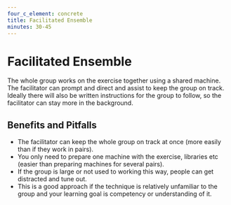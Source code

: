 ```yaml
---
four_c_element: concrete
title: Facilitated Ensemble
minutes: 30-45
---
```


# Facilitated Ensemble

The whole group works on the exercise together using a shared machine. The facilitator can prompt and direct and assist to keep the group on track. Ideally there will also be written instructions for the group to follow, so the facilitator can stay more in the background.

## Benefits and Pitfalls
* The facilitator can keep the whole group on track at once (more easily than if they work in pairs).
* You only need to prepare one machine with the exercise, libraries etc (easier than preparing machines for several pairs).
* If the group is large or not used to working this way, people can get distracted and tune out.
* This is a good approach if the technique is relatively unfamiliar to the group and your learning goal is competency or understanding of it. 
